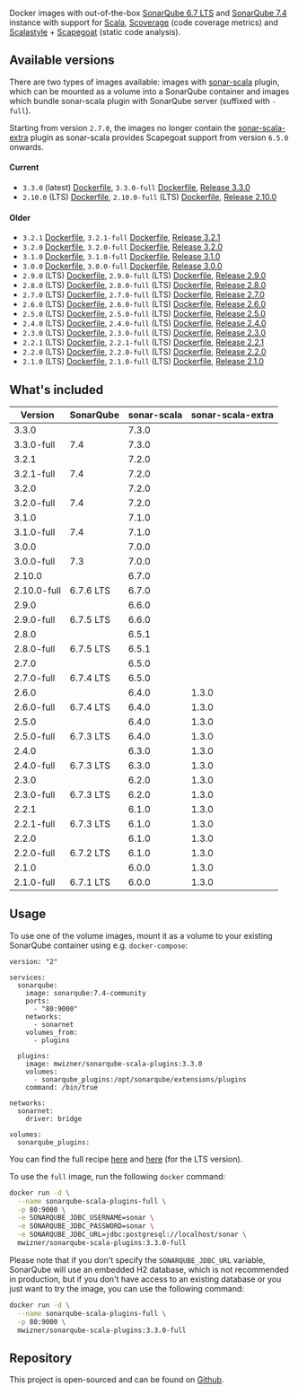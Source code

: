 Docker images with out-of-the-box [SonarQube 6.7 LTS](https://www.sonarqube.org/sonarqube-6-7-lts) and [SonarQube 7.4](https://www.sonarqube.org/sonarqube-7-4) instance with support for [Scala](http://www.scala-lang.org), [Scoverage](https://github.com/scoverage/scalac-scoverage-plugin) (code coverage metrics) and [Scalastyle](http://www.scalastyle.org) + [Scapegoat](https://github.com/sksamuel/scapegoat) (static code analysis).


## Available versions
There are two types of images available: images with [sonar-scala](https://github.com/mwz/sonar-scala) plugin, which can be mounted as a volume into a SonarQube container and images which bundle sonar-scala plugin with SonarQube server (suffixed with `-full`).

Starting from version `2.7.0`, the images no longer contain the [sonar-scala-extra](https://github.com/arthepsy/sonar-scala-extra) plugin as sonar-scala provides Scapegoat support from version `6.5.0` onwards.

#### Current
- `3.3.0` (latest) [Dockerfile](https://github.com/mwz/sonar-scala-docker/blob/master/3.3.0/Dockerfile), `3.3.0-full` [Dockerfile](https://github.com/mwz/sonar-scala-docker/blob/master/3.3.0-full/Dockerfile), [Release 3.3.0](https://github.com/mwz/sonar-scala-docker/releases/tag/3.3.0)
- `2.10.0` (LTS) [Dockerfile](https://github.com/mwz/sonar-scala-docker/blob/master/2.10.0/Dockerfile), `2.10.0-full` (LTS) [Dockerfile](https://github.com/mwz/sonar-scala-docker/blob/master/2.10.0-full/Dockerfile), [Release 2.10.0](https://github.com/mwz/sonar-scala-docker/releases/tag/2.10.0)
#### Older
- `3.2.1` [Dockerfile](https://github.com/mwz/sonar-scala-docker/blob/master/3.2.1/Dockerfile), `3.2.1-full` [Dockerfile](https://github.com/mwz/sonar-scala-docker/blob/master/3.2.1-full/Dockerfile), [Release 3.2.1](https://github.com/mwz/sonar-scala-docker/releases/tag/3.2.1)
- `3.2.0` [Dockerfile](https://github.com/mwz/sonar-scala-docker/blob/master/3.2.0/Dockerfile), `3.2.0-full` [Dockerfile](https://github.com/mwz/sonar-scala-docker/blob/master/3.2.0-full/Dockerfile), [Release 3.2.0](https://github.com/mwz/sonar-scala-docker/releases/tag/3.2.0)
- `3.1.0` [Dockerfile](https://github.com/mwz/sonar-scala-docker/blob/master/3.1.0/Dockerfile), `3.1.0-full` [Dockerfile](https://github.com/mwz/sonar-scala-docker/blob/master/3.1.0-full/Dockerfile), [Release 3.1.0](https://github.com/mwz/sonar-scala-docker/releases/tag/3.1.0)
- `3.0.0` [Dockerfile](https://github.com/mwz/sonar-scala-docker/blob/master/3.0.0/Dockerfile), `3.0.0-full` [Dockerfile](https://github.com/mwz/sonar-scala-docker/blob/master/3.0.0-full/Dockerfile), [Release 3.0.0](https://github.com/mwz/sonar-scala-docker/releases/tag/3.0.0)
- `2.9.0` (LTS) [Dockerfile](https://github.com/mwz/sonar-scala-docker/blob/master/2.9.0/Dockerfile), `2.9.0-full` (LTS) [Dockerfile](https://github.com/mwz/sonar-scala-docker/blob/master/2.9.0-full/Dockerfile), [Release 2.9.0](https://github.com/mwz/sonar-scala-docker/releases/tag/2.9.0)
- `2.8.0` (LTS) [Dockerfile](https://github.com/mwz/sonar-scala-docker/blob/master/2.8.0/Dockerfile), `2.8.0-full` (LTS) [Dockerfile](https://github.com/mwz/sonar-scala-docker/blob/master/2.8.0-full/Dockerfile), [Release 2.8.0](https://github.com/mwz/sonar-scala-docker/releases/tag/2.8.0)
- `2.7.0` (LTS) [Dockerfile](https://github.com/mwz/sonar-scala-docker/blob/master/2.7.0/Dockerfile), `2.7.0-full` (LTS) [Dockerfile](https://github.com/mwz/sonar-scala-docker/blob/master/2.7.0-full/Dockerfile), [Release 2.7.0](https://github.com/mwz/sonar-scala-docker/releases/tag/2.7.0)
- `2.6.0` (LTS) [Dockerfile](https://github.com/mwz/sonar-scala-docker/blob/master/2.6.0/Dockerfile), `2.6.0-full` (LTS) [Dockerfile](https://github.com/mwz/sonar-scala-docker/blob/master/2.6.0-full/Dockerfile), [Release 2.6.0](https://github.com/mwz/sonar-scala-docker/releases/tag/2.6.0)
- `2.5.0` (LTS) [Dockerfile](https://github.com/mwz/sonar-scala-docker/blob/master/2.5.0/Dockerfile), `2.5.0-full` (LTS) [Dockerfile](https://github.com/mwz/sonar-scala-docker/blob/master/2.5.0-full/Dockerfile), [Release 2.5.0](https://github.com/mwz/sonar-scala-docker/releases/tag/2.5.0)
- `2.4.0` (LTS) [Dockerfile](https://github.com/mwz/sonar-scala-docker/blob/master/2.4.0/Dockerfile), `2.4.0-full` (LTS) [Dockerfile](https://github.com/mwz/sonar-scala-docker/blob/master/2.4.0-full/Dockerfile), [Release 2.4.0](https://github.com/mwz/sonar-scala-docker/releases/tag/2.4.0)
- `2.3.0` (LTS) [Dockerfile](https://github.com/mwz/sonar-scala-docker/blob/master/2.3.0/Dockerfile), `2.3.0-full` (LTS) [Dockerfile](https://github.com/mwz/sonar-scala-docker/blob/master/2.3.0-full/Dockerfile), [Release 2.3.0](https://github.com/mwz/sonar-scala-docker/releases/tag/2.3.0)
- `2.2.1` (LTS) [Dockerfile](https://github.com/mwz/sonar-scala-docker/blob/master/2.2.1/Dockerfile), `2.2.1-full` (LTS) [Dockerfile](https://github.com/mwz/sonar-scala-docker/blob/master/2.2.1-full/Dockerfile), [Release 2.2.1](https://github.com/mwz/sonar-scala-docker/releases/tag/2.2.1)
- `2.2.0` (LTS) [Dockerfile](https://github.com/mwz/sonar-scala-docker/blob/master/2.2.0/Dockerfile), `2.2.0-full` (LTS) [Dockerfile](https://github.com/mwz/sonar-scala-docker/blob/master/2.2.0-full/Dockerfile), [Release 2.2.0](https://github.com/mwz/sonar-scala-docker/releases/tag/2.2.0)
- `2.1.0` (LTS) [Dockerfile](https://github.com/mwz/sonar-scala-docker/blob/master/2.1.0/Dockerfile), `2.1.0-full` (LTS) [Dockerfile](https://github.com/mwz/sonar-scala-docker/blob/master/2.1.0-full/Dockerfile), [Release 2.1.0](https://github.com/mwz/sonar-scala-docker/releases/tag/2.1.0)


## What's included
Version | SonarQube | sonar-scala | sonar-scala-extra
--------|-----------|-------------|------------------
3.3.0 || 7.3.0
3.3.0-full | 7.4 | 7.3.0
3.2.1 || 7.2.0
3.2.1-full | 7.4 | 7.2.0
3.2.0 || 7.2.0
3.2.0-full | 7.4 | 7.2.0
3.1.0 || 7.1.0
3.1.0-full | 7.4 | 7.1.0
3.0.0 || 7.0.0
3.0.0-full | 7.3 | 7.0.0
2.10.0 || 6.7.0 | 
2.10.0-full | 6.7.6 LTS | 6.7.0 | 
2.9.0 || 6.6.0 | 
2.9.0-full | 6.7.5 LTS | 6.6.0 | 
2.8.0 || 6.5.1 | 
2.8.0-full | 6.7.5 LTS | 6.5.1 | 
2.7.0 || 6.5.0 | 
2.7.0-full | 6.7.4 LTS | 6.5.0 | 
2.6.0 || 6.4.0 | 1.3.0
2.6.0-full | 6.7.4 LTS | 6.4.0 | 1.3.0
2.5.0 || 6.4.0 | 1.3.0
2.5.0-full | 6.7.3 LTS | 6.4.0 | 1.3.0
2.4.0 || 6.3.0 | 1.3.0
2.4.0-full | 6.7.3 LTS | 6.3.0 | 1.3.0
2.3.0 || 6.2.0 | 1.3.0
2.3.0-full | 6.7.3 LTS | 6.2.0 | 1.3.0
2.2.1 || 6.1.0 | 1.3.0
2.2.1-full | 6.7.3 LTS | 6.1.0 | 1.3.0
2.2.0 || 6.1.0 | 1.3.0
2.2.0-full | 6.7.2 LTS | 6.1.0 | 1.3.0
2.1.0 || 6.0.0 | 1.3.0
2.1.0-full | 6.7.1 LTS | 6.0.0 | 1.3.0


## Usage
To use one of the volume images, mount it as a volume to your existing SonarQube container using e.g. `docker-compose`:
```
version: "2"

services:
  sonarqube:
    image: sonarqube:7.4-community
    ports:
      - "80:9000"
    networks:
      - sonarnet
    volumes_from:
      - plugins

  plugins:
    image: mwizner/sonarqube-scala-plugins:3.3.0
    volumes:
      - sonarqube_plugins:/opt/sonarqube/extensions/plugins
    command: /bin/true

networks:
  sonarnet:
    driver: bridge

volumes:
  sonarqube_plugins:
```

You can find the full recipe [here](https://github.com/mwz/sonar-scala-docker/blob/master/docker-compose.yml) and [here](https://github.com/mwz/sonar-scala-docker/blob/master/docker-compose-lts.yml) (for the LTS version).

To use the `full` image, run the following `docker` command:
```bash
docker run -d \
  --name sonarqube-scala-plugins-full \
  -p 80:9000 \
  -e SONARQUBE_JDBC_USERNAME=sonar \
  -e SONARQUBE_JDBC_PASSWORD=sonar \
  -e SONARQUBE_JDBC_URL=jdbc:postgresql://localhost/sonar \
  mwizner/sonarqube-scala-plugins:3.3.0-full
```

Please note that if you don't specify the `SONARQUBE_JDBC_URL` variable, SonarQube will use an embedded H2 database, which is not recommended in production, but if you don't have access to an existing database or you just want to try the image, you can use the following command:
```bash
docker run -d \
  --name sonarqube-scala-plugins-full \
  -p 80:9000 \
  mwizner/sonarqube-scala-plugins:3.3.0-full
```


## Repository
This project is open-sourced and can be found on [Github](https://github.com/mwz/sonar-scala-docker).
